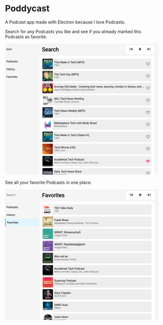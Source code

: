 # Poddycast

A Podcast app made with Electron because I love Podcasts.

Search for any Podcasts you like and see if you already marked this Podcasts as favorite.

![screenshot_1](img/poddycast_search.png)

See all your favorite Podcasts in one place.

![screenshot_1](img/poddycast_favorites.png)
